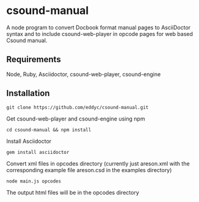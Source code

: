 # csound-manual
A node program to convert Docbook format manual pages to AsciiDoctor syntax and to include csound-web-player in opcode pages for web based Csound manual.

## Requirements

Node, Ruby, Asciidoctor, csound-web-player, csound-engine
## Installation


``
 git clone https://github.com/eddyc/csound-manual.git
 ``

Get csound-web-player and csound-engine using npm

``
cd csound-manual &&
npm install
``

 Install Asciidoctor

 ``
 gem install asciidoctor
 ``

 Convert xml files in opcodes directory (currently just areson.xml with the corresponding example file areson.csd in the examples directory)

``
node main.js opcodes
``

The output html files will be in the opcodes directory

